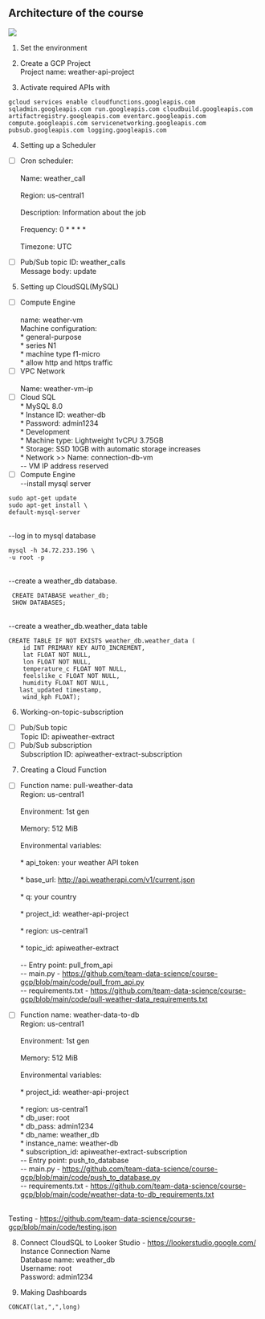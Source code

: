 ## Architecture of the course
<img src="https://github.com/team-data-science/course-gcp/blob/main/images/Architecture.png">


1. Set the environment
   
2. Create a GCP Project
<br/>Project name: weather-api-project

3. Activate required APIs with
```
gcloud services enable cloudfunctions.googleapis.com sqladmin.googleapis.com run.googleapis.com cloudbuild.googleapis.com artifactregistry.googleapis.com eventarc.googleapis.com compute.googleapis.com servicenetworking.googleapis.com pubsub.googleapis.com logging.googleapis.com
```
4. Setting up a Scheduler
- [ ] Cron scheduler:  
<br/>  Name: weather_call  
<br/>  Region: us-central1  
<br/>  Description: Information about the job  
<br/>  Frequency: 0 * * * *  
<br/>  Timezone: UTC

- [ ] Pub/Sub topic ID: weather_calls
<br/>  Message body: update

5. Setting up CloudSQL(MySQL)
- [ ] Compute Engine  
<br/>   name: weather-vm
<br/>   Machine configuration:
<br/>    * general-purpose
<br/>    * series N1
<br/>    * machine type f1-micro
<br/>    * allow http and https traffic
 - [ ] VPC Network  
<br/>    Name: weather-vm-ip
 - [ ] Cloud SQL
<br/>    * MySQL 8.0
<br/>    * Instance ID: weather-db
<br/>    * Password: admin1234
<br/>    * Development
<br/>    * Machine type: Lightweight 1vCPU 3.75GB
<br/>    * Storage: SSD 10GB with automatic storage increases
<br/>    * Network >> Name: connection-db-vm
<br/>        -- VM IP address reserved
- [ ] Compute Engine  
--install mysql server
```
sudo apt-get update
sudo apt-get install \
default-mysql-server
```
<br/>--log in to mysql database
```
mysql -h 34.72.233.196 \
-u root -p
```
<br/>--create a weather_db database.
```
 CREATE DATABASE weather_db;
 SHOW DATABASES; 
```
<br/>--create a weather_db.weather_data table
```
CREATE TABLE IF NOT EXISTS weather_db.weather_data (
  	id INT PRIMARY KEY AUTO_INCREMENT,
  	lat FLOAT NOT NULL,
  	lon FLOAT NOT NULL,
  	temperature_c FLOAT NOT NULL,
  	feelslike_c FLOAT NOT NULL,
  	humidity FLOAT NOT NULL,
   last_updated timestamp,
  	wind_kph FLOAT);
```

6. Working-on-topic-subscription  
- [ ] Pub/Sub topic
<br/>  Topic ID: apiweather-extract
- [ ] Pub/Sub subscription
<br/>  Subscription ID: apiweather-extract-subscription

7. Creating a Cloud Function
- [ ] Function name: pull-weather-data
<br/>    Region: us-central1  
<br/>    Environment: 1st gen  
<br/>    Memory: 512 MiB  
<br/>    Environmental variables:  
<br/>      *        api_token: your weather API token  
<br/>      *        base_url: http://api.weatherapi.com/v1/current.json  
<br/>      *        q: your country  
<br/>      *        project_id: weather-api-project  
<br/>      *        region: us-central1  
<br/>      *        topic_id: apiweather-extract  
<br/>        --        Entry point: pull_from_api
<br/>        --        main.py - https://github.com/team-data-science/course-gcp/blob/main/code/pull_from_api.py
<br/>        --        requirements.txt - https://github.com/team-data-science/course-gcp/blob/main/code/pull-weather-data_requirements.txt

- [ ] Function name: weather-data-to-db
<br/>    Region: us-central1  
<br/>    Environment: 1st gen  
<br/>    Memory: 512 MiB  
<br/>    Environmental variables:  
<br/>      *       project_id: weather-api-project  
<br/>      *       region: us-central1 
<br/>      *       db_user: root
<br/>      *       db_pass: admin1234
<br/>      *       db_name: weather_db
<br/>      *       instance_name: weather-db
<br/>      *       subscription_id: apiweather-extract-subscription
<br/>        --        Entry point: push_to_database
<br/>        --        main.py - https://github.com/team-data-science/course-gcp/blob/main/code/push_to_database.py
<br/>        --        requirements.txt - https://github.com/team-data-science/course-gcp/blob/main/code/weather-data-to-db_requirements.txt

<br/> Testing - https://github.com/team-data-science/course-gcp/blob/main/code/testing.json

8. Connect CloudSQL to Looker Studio - https://lookerstudio.google.com/
<br/>    Instance Connection Name
<br/>    Database name: weather_db
<br/>    Username: root
<br/>    Password: admin1234

9. Making Dashboards
```
CONCAT(lat,",",long)
```
